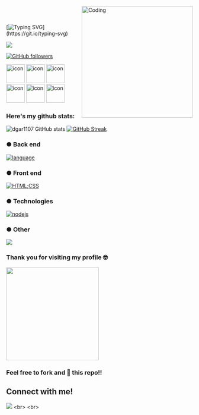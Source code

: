 <img align="right" alt="Coding" width="300" src="https://mir-s3-cdn-cf.behance.net/project_modules/hd/06f21a161921919.63cd7887d0a70.gif">
<br><br>

[![Typing SVG](https://readme-typing-svg.herokuapp.com?font=Architects+Daughter&color=7AF79A&size=30&lines=Hey!+I'm+Dang!;my+English+name+is+Edgar!;I'm+a+software+engineer.)](https://git.io/typing-svg)

<img src="https://profile-counter.glitch.me/Edgar1107/count.svg">

 [![GitHub followers](https://img.shields.io/github/followers/Edgar1107.svg?style=social&label=Followers)](https://github.com/Edgar1107?tab=followers)

<div align="left">
  <img src="https://techstack-generator.vercel.app/java-icon.svg" alt="icon" width="50" height="50" />
  <img src="https://techstack-generator.vercel.app/python-icon.svg" alt="icon" width="50" height="50" />
  <img src="https://techstack-generator.vercel.app/ts-icon.svg" alt="icon" width="50" height="50" />
  <img src="https://techstack-generator.vercel.app/js-icon.svg" alt="icon"width="50" height="50" />
  <img src="https://techstack-generator.vercel.app/react-icon.svg" alt="icon" width="50" height="50" />
  <img src="https://techstack-generator.vercel.app/cpp-icon.svg" alt="icon" width="50" height="50" />
<div align="left">
 


### Here's my github stats:

![dgar1107 GitHub stats](https://github-readme-stats.vercel.app/api?username=Edgar1107&show_icons=true&theme=radical) 
[![GitHub Streak](https://github-readme-streak-stats.herokuapp.com/?user=Edgar1107&theme=radical)](https://git.io/streak-stats) 

<div align="left">
 
 ### ● Back end
 [![language](https://skillicons.dev/icons?i=py,java,js,ts,c,cpp,ruby&theme=dark)](https://skillicons.dev)<p align="left"> 
 
 
 ### ● Front end
 [![HTML;CSS](https://skillicons.dev/icons?i=html,css)](https://skillicons.dev)
 
 ### ● Technologies
 [![nodejs](https://skillicons.dev/icons?i=nodejs)](https://skillicons.dev)

 ### ● Other
 <p align="left"> <a href="https://skillicons.dev"> <img src="https://skillicons.dev/icons?i=git,vscode,github,pr,ae,stackoverflow,sublime" /> </a> </p>
 
 ### Thank you for visiting my profile 🤓 

 <img width="250" src="https://gifdb.com/images/high/cute-cartoon-cat-bye-j5v46v5t4emf2gux.gif">
 
 ### Feel free to fork and 🌟 this repo!!
 
 <h2>Connect with me!</h2>
  
 [<img src = "https://img.shields.io/badge/facebook-%2320A1F1.svg?&style=for-the-badge&logo=facebook&logoColor=white">]([https://www.facebook.com/profile.php?id=100015181156377](https://www.facebook.com/profile.php?id=100077299681776))
 <br> <br>
